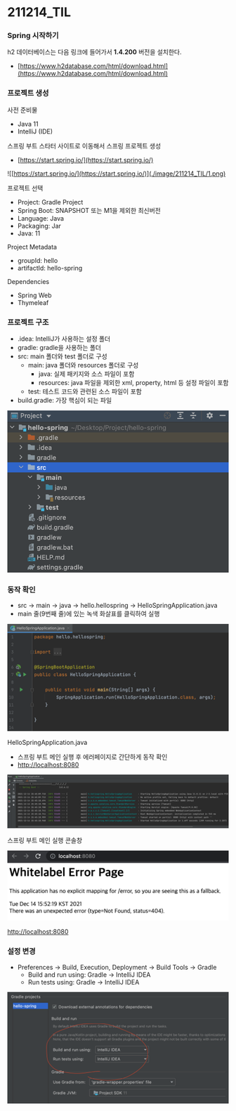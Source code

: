 # 211214_TIL

### Spring 시작하기

h2 데이터베이스는 다음 링크에 들어가서 **1.4.200** 버전을 설치한다.

- [https://www.h2database.com/html/download.html](https://www.h2database.com/html/download.html)

### 프로젝트 생성

사전 준비물

- Java 11
- IntelliJ (IDE)

스프링 부트 스타터 사이트로 이동해서 스프링 프로젝트 생성

- [https://start.spring.io/](https://start.spring.io/)

![[https://start.spring.io/](https://start.spring.io/)](./image/211214_TIL/1.png)

프로젝트 선택

- Project: Gradle Project
- Spring Boot: SNAPSHOT 또는 M1을 제외한 최신버전
- Language: Java
- Packaging: Jar
- Java: 11

Project Metadata

- groupId: hello
- artifactId: hello-spring

Dependencies

- Spring Web
- Thymeleaf

### 프로젝트 구조

- .idea: IntelliJ가 사용하는 설정 폴더
- gradle: gradle을 사용하는 폴더
- src: main 폴더와 test 폴더로 구성
    - main: java 폴더와 resources 폴더로 구성
        - java: 실제 패키지와 소스 파일이 포함
        - resources: java 파일을 제외한 xml, property, html 등 설정 파일이 포함
    - test: 테스트 코드와 관련된 소스 파일이 포함
- build.gradle: 가장 핵심이 되는 파일

![2](./image/211214_TIL/2.png)

### 동작 확인

- src → main → java → hello.hellospring → HelloSpringApplication.java
- main 줄(9번째 줄)에 있는 녹색 화살표를 클릭하여 실행

![HelloSpringApplication.java](./image/211214_TIL/3.png)

HelloSpringApplication.java

- 스프링 부트 메인 실행 후 에러페이지로 간단하게 동작 확인
- [http://localhost:8080](http://localhost:8080/)

![스프링 부트 메인 실행 콘솔창](./image/211214_TIL/4.png)

스프링 부트 메인 실행 콘솔창

![[http://localhost:8080](http://localhost:8080/)](./image/211214_TIL/5.png)

[http://localhost:8080](http://localhost:8080/)

### 설정 변경

- Preferences → Build, Execution, Deployment → Build Tools → Gradle
    - Build and run using: Gradle → IntelliJ IDEA
    - Run tests using: Gradle → IntelliJ IDEA

![6](./image/211214_TIL/6.png)